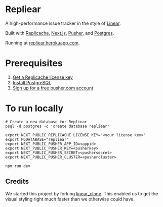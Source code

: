 # Repliear

A high-performance issue tracker in the style of [Linear](https://linear.app/).

Built with [Replicache](https://replicache.dev), [Next.js](https://nextjs.org/),
[Pusher](https://pusher.com/), and [Postgres](https://mysql.com/).

Running at [repliear.herokuapp.com](https://repliear.herokuapp.com/).

# Prerequisites

1. [Get a Replicache license key](https://doc.replicache.dev/licensing)
2. [Install PostgreSQL](https://www.postgresql.org/download/)
3. [Sign up for a free pusher.com account](https://pusher.com/)

# To run locally

```
# Create a new database for Repliear
psql -d postgres -c 'create database repliear'

export NEXT_PUBLIC_REPLICACHE_LICENSE_KEY="<your license key>"
export PGDATABASE="repliear"
export NEXT_PUBLIC_PUSHER_APP_ID=<appid>
export NEXT_PUBLIC_PUSHER_KEY=<pusherkey>
export NEXT_PUBLIC_PUSHER_SECRET=<pushersecret>
export NEXT_PUBLIC_PUSHER_CLUSTER=<pushercluster>

npm run dev
```

## Credits

We started this project by forking [linear_clone](https://github.com/tuan3w/linearapp_clone). This enabled us to get the visual styling right much faster than we otherwise could have.
